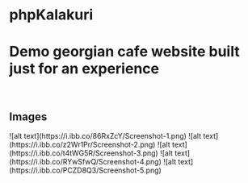 # phpKalakuri
<h1>Demo georgian cafe website built just for an experience</h1><br>
<h2>Images</h2>
![alt text](https://i.ibb.co/86RxZcY/Screenshot-1.png)
![alt text](https://i.ibb.co/z2Wr1Pr/Screenshot-2.png)
![alt text](https://i.ibb.co/t4tWG5R/Screenshot-3.png)
![alt text](https://i.ibb.co/RYwSfwQ/Screenshot-4.png)
![alt text](https://i.ibb.co/PCZD8Q3/Screenshot-5.png)
